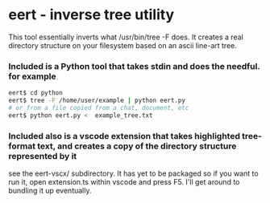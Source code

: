 # eert - inverse tree utility

This tool essentially inverts what /usr/bin/tree -F does. It creates a real directory structure on your filesystem based on an ascii line-art tree. 

### Included is a Python tool that takes stdin and does the needful. for example 
```bash
eert$ cd python
eert$ tree -F /home/user/example | python eert.py
# or from a file copied from a chat, document, etc
eert$ python eert.py <  example_tree.txt 
```

### Included also is a vscode extension that takes highlighted tree-format text, and creates a copy of the directory structure represented by it
see the eert-vscx/ subdirectory. It has yet to be packaged so if you want to run it, open extension.ts within vscode and press F5. I'll get around to bundling it up eventually.
